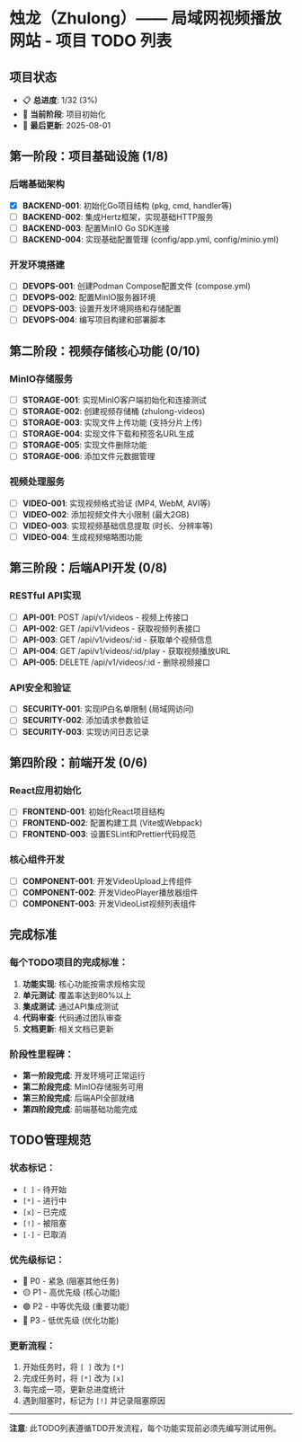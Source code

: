 # 烛龙（Zhulong）—— 局域网视频播放网站 - 项目 TODO 列表

## 项目状态

- 📋 **总进度**: 1/32 (3%)
- 🚀 **当前阶段**: 项目初始化
- 📅 **最后更新**: 2025-08-01

## 第一阶段：项目基础设施 (1/8)

### 后端基础架构
- [x] **BACKEND-001**: 初始化Go项目结构 (pkg, cmd, handler等)
- [ ] **BACKEND-002**: 集成Hertz框架，实现基础HTTP服务
- [ ] **BACKEND-003**: 配置MinIO Go SDK连接
- [ ] **BACKEND-004**: 实现基础配置管理 (config/app.yml, config/minio.yml)

### 开发环境搭建
- [ ] **DEVOPS-001**: 创建Podman Compose配置文件 (compose.yml)
- [ ] **DEVOPS-002**: 配置MinIO服务器环境
- [ ] **DEVOPS-003**: 设置开发环境网络和存储配置
- [ ] **DEVOPS-004**: 编写项目构建和部署脚本

## 第二阶段：视频存储核心功能 (0/10)

### MinIO存储服务
- [ ] **STORAGE-001**: 实现MinIO客户端初始化和连接测试
- [ ] **STORAGE-002**: 创建视频存储桶 (zhulong-videos)
- [ ] **STORAGE-003**: 实现文件上传功能 (支持分片上传)
- [ ] **STORAGE-004**: 实现文件下载和预签名URL生成
- [ ] **STORAGE-005**: 实现文件删除功能
- [ ] **STORAGE-006**: 添加文件元数据管理

### 视频处理服务
- [ ] **VIDEO-001**: 实现视频格式验证 (MP4, WebM, AVI等)
- [ ] **VIDEO-002**: 添加视频文件大小限制 (最大2GB)
- [ ] **VIDEO-003**: 实现视频基础信息提取 (时长、分辨率等)
- [ ] **VIDEO-004**: 生成视频缩略图功能

## 第三阶段：后端API开发 (0/8)

### RESTful API实现
- [ ] **API-001**: POST /api/v1/videos - 视频上传接口
- [ ] **API-002**: GET /api/v1/videos - 获取视频列表接口
- [ ] **API-003**: GET /api/v1/videos/:id - 获取单个视频信息
- [ ] **API-004**: GET /api/v1/videos/:id/play - 获取视频播放URL
- [ ] **API-005**: DELETE /api/v1/videos/:id - 删除视频接口

### API安全和验证
- [ ] **SECURITY-001**: 实现IP白名单限制 (局域网访问)
- [ ] **SECURITY-002**: 添加请求参数验证
- [ ] **SECURITY-003**: 实现访问日志记录

## 第四阶段：前端开发 (0/6)

### React应用初始化
- [ ] **FRONTEND-001**: 初始化React项目结构
- [ ] **FRONTEND-002**: 配置构建工具 (Vite或Webpack)
- [ ] **FRONTEND-003**: 设置ESLint和Prettier代码规范

### 核心组件开发
- [ ] **COMPONENT-001**: 开发VideoUpload上传组件
- [ ] **COMPONENT-002**: 开发VideoPlayer播放器组件
- [ ] **COMPONENT-003**: 开发VideoList视频列表组件

## 完成标准

### 每个TODO项目的完成标准：
1. **功能实现**: 核心功能按需求规格实现
2. **单元测试**: 覆盖率达到80%以上
3. **集成测试**: 通过API集成测试
4. **代码审查**: 代码通过团队审查
5. **文档更新**: 相关文档已更新

### 阶段性里程碑：
- **第一阶段完成**: 开发环境可正常运行
- **第二阶段完成**: MinIO存储服务可用
- **第三阶段完成**: 后端API全部就绪
- **第四阶段完成**: 前端基础功能完成

## TODO管理规范

### 状态标记：
- `[ ]` - 待开始
- `[*]` - 进行中  
- `[x]` - 已完成
- `[!]` - 被阻塞
- `[-]` - 已取消

### 优先级标记：
- 🔴 P0 - 紧急 (阻塞其他任务)
- 🟡 P1 - 高优先级 (核心功能)  
- 🟢 P2 - 中等优先级 (重要功能)
- 🔵 P3 - 低优先级 (优化功能)

### 更新流程：
1. 开始任务时，将 `[ ]` 改为 `[*]`
2. 完成任务时，将 `[*]` 改为 `[x]`
3. 每完成一项，更新总进度统计
4. 遇到阻塞时，标记为 `[!]` 并记录阻塞原因

---

**注意**: 此TODO列表遵循TDD开发流程，每个功能实现前必须先编写测试用例。